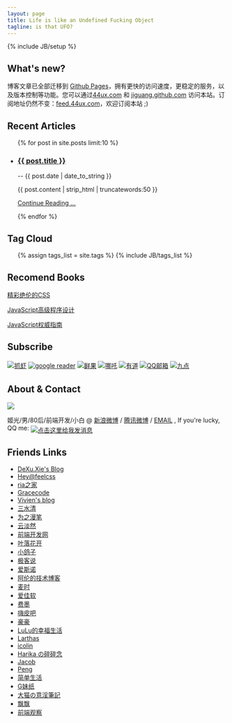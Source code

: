 ```yaml
---
layout: page
title: Life is like an Undefined Fucking Object
tagline: is that UFO?
---
```

{% include JB/setup %}

## What's new?

博客文章已全部迁移到 <a href="http://pages.github.com/" target="_blank" title="Github Pages">Github Pages</a>，拥有更快的访问速度，更稳定的服务，以及版本控制等功能。您可以通过[44ux.com](http://www.44ux.com) 和 [jiguang.github.com](http://jiguang.github.com) 访问本站。订阅地址仍然不变：<a href="http://feed.44ux.com" title="feed.44ux.com" target="_blank">feed.44ux.com</a>，欢迎订阅本站 ;)

## Recent Articles

<ul class="posts index_posts">
  {% for post in site.posts limit:10 %}
    <li><h3><a class="tit" href="{{ BASE_PATH }}{{ post.url }}" target="_blank" title="{{ post.title }}">{{ post.title }}</a></h3> -- <span class="post-sub">{{ post.date | date_to_string }}</span>
        <!--<a class="comment" href="http://44ux.com{{ BASE_PATH }}{{ post.url }}#disqus_thread" data-disqus-identifier="article_1_identifier">link</a>-->
        <p class="abstract">{{ post.content | strip_html | truncatewords:50 }}</p>
        <p class="more"><a href="{{ BASE_PATH }}{{ post.url }}"  target="_blank" title="Read more...">Continue Reading ...</a></p>
    </li>
  {% endfor %}
</ul>

## Tag Cloud

<ul class="tag_box inline">
  {% assign tags_list = site.tags %}
  {% include JB/tags_list %}
</ul>

## Recomend Books

<div class="rec-book">
<a target="_blank" href="http://union.dangdang.com/transfer.php?sys_id=1&ad_type=10&from=P-267863&backurl=http%3A%2F%2Fproduct.dangdang.com%2Fproduct.aspx%3Fproduct_id%3D22785480">精彩绝伦的CSS</a>

<a target="_blank" href="http://union.dangdang.com/transfer.php?sys_id=1&ad_type=10&from=P-267863&backurl=http%3A%2F%2Fproduct.dangdang.com%2Fproduct.aspx%3Fproduct_id%3D22628333">JavaScript高级程序设计</a>

<a target="_blank" href="http://union.dangdang.com/transfer.php?sys_id=1&ad_type=10&from=P-267863&backurl=http%3A%2F%2Fproduct.dangdang.com%2Fproduct.aspx%3Fproduct_id%3D22722790">JavaScript权威指南</a>
</div>

## Subscribe

<div class="feed">
<!-- Feedsky FEED发布代码开始 -->
<!-- FEED自动发现标记开始 -->
<link title="RSS 2.0" type="application/rss+xml" href="http://feed.44ux.com" rel="alternate" />
<!-- FEED自动发现标记结束 -->
<a href="http://www.zhuaxia.com/add_channel.php?url=http://feed.44ux.com" target="_blank"><img border="0" src="http://img.feedsky.com/images/icon_subshot02_zhuaxia.gif" alt="&#25235;&#34430;" vspace="2" style="margin-bottom:3px" ></a>
<a href="http://fusion.google.com/add?feedurl=http://feed.44ux.com" target="_blank"><img border="0" src="http://img.feedsky.com/images/icon_subshot02_google.gif" alt="google reader" vspace="2" style="margin-bottom:3px" ></a>
<a href="http://www.xianguo.com/subscribe.php?url=http://feed.44ux.com" target="_blank"><img border="0" src="http://img.feedsky.com/images/icon_subshot02_xianguo.gif" alt="&#40092;&#26524;" vspace="2" style="margin-bottom:3px" ></a>
<a href="http://inezha.com/add?url=http://feed.44ux.com" target="_blank"><img border="0" src="http://img.feedsky.com/images/icon_subshot02_nazha.gif" alt="&#21738;&#21522;" vspace="2" style="margin-bottom:3px" ></a>
<a href="http://reader.youdao.com/b.do?keyfrom=feedsky&url=http://feed.44ux.com" target="_blank"><img border="0" src="http://img.feedsky.com/images/icon_subshot02_youdao.gif" alt="&#26377;&#36947;" vspace="2" style="margin-bottom:3px" ></a>
<a href="http://mail.qq.com/cgi-bin/feed?u=http://feed.44ux.com" target="_blank"><img border="0" src="http://img.feedsky.com/images/icon_subshot02_qq.gif" alt="QQ&#37038;&#31665;" vspace="2" style="margin-bottom:3px" ></a>
<a href="http://9.douban.com/reader/subscribe?url=http://feed.44ux.com" target="_blank"><img border="0" src="http://img.feedsky.com/images/icon_subshot02_douban.gif" alt="&#20061;&#28857;" vspace="2" style="margin-bottom:3px" ></a>
<!-- Feedsky FEED发布代码结束 -->
</div>

## About & Contact

<div class="contact">
<p>
<a href="http://weibo.com/u/1541312947?s=6uyXnP" target="_blank"><img border="0" src="http://service.t.sina.com.cn/widget/qmd/1541312947/c6926a93/1.png"/></a> </p>
姬光/男/80后/前端开发/小白 @
<a href="http://weibo.com/jiguang1984" title="新浪微博" target="_blank">新浪微博</a> /
<a href="http://t.qq.com/jiguang1984" title="腾讯微博" target="_blank">腾讯微博</a> /
<a href="mailto:jiguang1984@gmail.com" title="Email Me">EMAIL</a>
, If you're lucky, QQ me:  <a target="_blank" href="http://sighttp.qq.com/authd?IDKEY=f8942300d9c8ce7cad4b929faeccf20eb6fc117ed5edb2a8"><img border="0"  src="http://wpa.qq.com/imgd?IDKEY=f8942300d9c8ce7cad4b929faeccf20eb6fc117ed5edb2a8&pic=41" alt="点击这里给我发消息" title="点击这里给我发消息" style="vertical-align:-5px;"></a>
</div>

## Friends Links

<ul class="friends-links">
    <li><a href="http://xiedexu.cn/" target="_blank">DeXu.Xie's Blog</a></li>
    <li><a href="http://www.feelcss.com/" target="_blank">Hey@feelcss</a></li>
    <li><a href="http://www.36ria.com/" target="_blank">ria之家</a></li>
    <li><a href="http://www.gracecode.com/" target="_blank" title="明城">Gracecode</a></li>
    <li><a href="http://vivienchen.me/" target="_blank">Vivien's blog</a></li>
    <li><a href="http://js8.in/" target="_blank">三水清</a></li>
    <li><a href="http://www.cn-cuckoo.com/" target="_blank">为之漫笔</a></li>
    <li><a href="http://yundanran.com/" target="_blank">云淡然</a></li>
    <li><a href="http://www.w3cfuns.com/" target="_blank">前端开发网</a></li>
    <li><a href="http://yekai.net/" target="_blank">叶落花开</a></li>
    <li><a href="http://hi.baidu.com/vickeychen/home" target="_blank">小鸽子</a></li>
    <li><a href="http://gtalks.net/" target="_blank">极客说</a></li>
    <li><a href="http://isnowe.com/" target="_blank">爱斯诺</a></li>
    <li><a href="http://lison.sinaapp.com/" target="_blank">阿伦的技术博客</a></li>
    <li><a href="http://www.wheattime.com/" target="_blank">麦时</a></li>
    <li><a href="http://www.92app.com/" target="_blank">爱佳软</a></li>
    <li><a href="http://www.feimos.com/" target="_blank">费墨</a></li>
    <li><a href="http://haipi8.com/" target="_blank" title="坤哥">嗨皮吧</a></li>
    <li><a href="http://www.hohoo.me/" target="_blank">豪豪</a></li>
    <li><a href="http://www.sannielu.com/" target="_blank">LuLu的幸福生活</a></li>
    <li><a href="http://lasas.me/" target="_blank">Larthas</a></li>
    <li><a href="http://icolin.org/" target="_blank">icolin</a></li>
    <li><a href="http://www.bu-anjing.com/" target="_blank">Harika の碎碎念</a></li>
    <li><a href="http://www.hotels2map.com/" target="_blank">Jacob</a></li>
    <li><a href="http://www.hepeng.org/blog/" target="_blank">Peng</a></li>
    <li><a href="http://reeqi.name/" target="_blank">简单生活</a></li>
    <li><a href="http://gmeiz.me/" target="_blank">G妹纸</a></li>
    <li><a href="http://ooxx.me/" target="_blank">大猫の意淫筆記</a></li>
    <li><a href="http://pufen.net/" target="_blank">飘飘</a></li>
    <li><a href="http://www.qianduan.net/" target="_blank">前端观察</a></li>
</ul>


